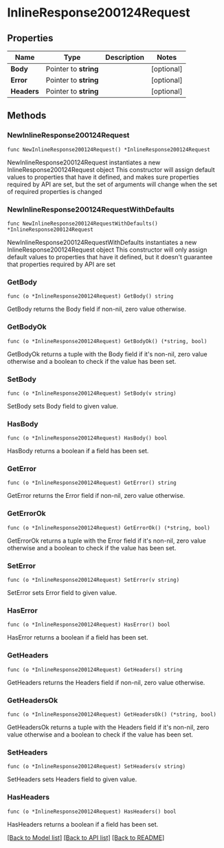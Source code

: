 # InlineResponse200124Request

## Properties

Name | Type | Description | Notes
------------ | ------------- | ------------- | -------------
**Body** | Pointer to **string** |  | [optional] 
**Error** | Pointer to **string** |  | [optional] 
**Headers** | Pointer to **string** |  | [optional] 

## Methods

### NewInlineResponse200124Request

`func NewInlineResponse200124Request() *InlineResponse200124Request`

NewInlineResponse200124Request instantiates a new InlineResponse200124Request object
This constructor will assign default values to properties that have it defined,
and makes sure properties required by API are set, but the set of arguments
will change when the set of required properties is changed

### NewInlineResponse200124RequestWithDefaults

`func NewInlineResponse200124RequestWithDefaults() *InlineResponse200124Request`

NewInlineResponse200124RequestWithDefaults instantiates a new InlineResponse200124Request object
This constructor will only assign default values to properties that have it defined,
but it doesn't guarantee that properties required by API are set

### GetBody

`func (o *InlineResponse200124Request) GetBody() string`

GetBody returns the Body field if non-nil, zero value otherwise.

### GetBodyOk

`func (o *InlineResponse200124Request) GetBodyOk() (*string, bool)`

GetBodyOk returns a tuple with the Body field if it's non-nil, zero value otherwise
and a boolean to check if the value has been set.

### SetBody

`func (o *InlineResponse200124Request) SetBody(v string)`

SetBody sets Body field to given value.

### HasBody

`func (o *InlineResponse200124Request) HasBody() bool`

HasBody returns a boolean if a field has been set.

### GetError

`func (o *InlineResponse200124Request) GetError() string`

GetError returns the Error field if non-nil, zero value otherwise.

### GetErrorOk

`func (o *InlineResponse200124Request) GetErrorOk() (*string, bool)`

GetErrorOk returns a tuple with the Error field if it's non-nil, zero value otherwise
and a boolean to check if the value has been set.

### SetError

`func (o *InlineResponse200124Request) SetError(v string)`

SetError sets Error field to given value.

### HasError

`func (o *InlineResponse200124Request) HasError() bool`

HasError returns a boolean if a field has been set.

### GetHeaders

`func (o *InlineResponse200124Request) GetHeaders() string`

GetHeaders returns the Headers field if non-nil, zero value otherwise.

### GetHeadersOk

`func (o *InlineResponse200124Request) GetHeadersOk() (*string, bool)`

GetHeadersOk returns a tuple with the Headers field if it's non-nil, zero value otherwise
and a boolean to check if the value has been set.

### SetHeaders

`func (o *InlineResponse200124Request) SetHeaders(v string)`

SetHeaders sets Headers field to given value.

### HasHeaders

`func (o *InlineResponse200124Request) HasHeaders() bool`

HasHeaders returns a boolean if a field has been set.


[[Back to Model list]](../README.md#documentation-for-models) [[Back to API list]](../README.md#documentation-for-api-endpoints) [[Back to README]](../README.md)


